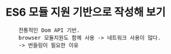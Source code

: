 # ES6 모듈 지원 기반으로 작성해 보기
<pre>
    전통적인 Dom API 기반.
    browser 모듈지원도 함께 사용 -> 네트워크 사용이 많다.
    -> 번들링이 필요한 이유
</pre>